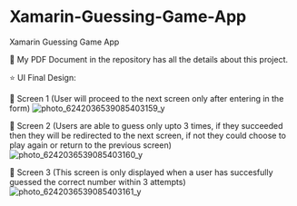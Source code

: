 # Xamarin-Guessing-Game-App
Xamarin Guessing Game App

📄 My PDF Document in the repository has all the details about this project. 

⭐ UI Final Design:

📱 Screen 1 
(User will proceed to the next screen only after entering in the form)
![photo_6242036539085403159_y](https://user-images.githubusercontent.com/123357802/215080179-55842f2c-f44d-4ff9-87ff-7377692bb4fa.jpg)


📱 Screen 2 
(Users are able to guess only upto 3 times, if they succeeded then they will be redirected to the next screen, if not they could choose to play again or return to the previous screen)
![photo_6242036539085403160_y](https://user-images.githubusercontent.com/123357802/215080103-89c31f69-ea19-4286-8dbe-fdae219fb998.jpg)



📱 Screen 3 
(This screen is only displayed when a user has succesfully guessed the correct number within 3 attempts) 
![photo_6242036539085403161_y](https://user-images.githubusercontent.com/123357802/215079662-20bced07-3b1e-4f93-a442-9968ee2c8207.jpg)
